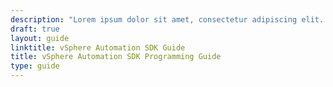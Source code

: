```yaml
---
description: "Lorem ipsum dolor sit amet, consectetur adipiscing elit. Quisque laoreet tempor dolor et dignissim. Nunc eleifend nibh in mauris euismod, at tristique odio efficitur. Cras."
draft: true
layout: guide
linktitle: vSphere Automation SDK Guide
title: vSphere Automation SDK Programming Guide
type: guide
---
```

